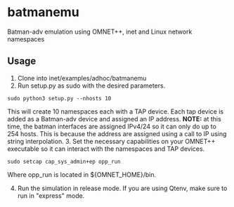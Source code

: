 # batmanemu
Batman-adv emulation using OMNET++, inet and Linux network namespaces

## Usage
1. Clone into inet/examples/adhoc/batmanemu
2. Run setup.py as sudo with the desired parameters.
```
sudo python3 setup.py --nhosts 10
```
This will create 10 namespaces each with a TAP device. Each tap device is added as a Batman-adv device and assigned an IP address. **NOTE:** at this time, the batman interfaces are assigned IPv4/24 so it can only do up to 254 hosts. This is because the address are assigned using a call to IP using string interpolation.
3. Set the necessary capabilities on your OMNET++ executable so it can interact with the namespaces and TAP devices.
```
sudo setcap cap_sys_admin+ep opp_run
```
Where opp_run is located in ${OMNET_HOME}/bin.

4. Run the simulation in release mode. If you are using Qtenv, make sure to run in "express" mode.
